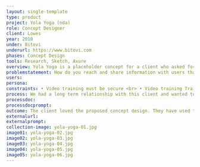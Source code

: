 ```yaml
---
layout: single-template
type: product
project: Yola Yoga (nda)
role: Concept Designer
client: Lowes
year: 2018
under: Bitovi
underurl: https://www.bitovi.com
phases: Concept Design
tools: Research, Sketch, Axure
overview: Yola Yoga is a placeholder concept for a client who asked for us to not publicly share information about their application. While we can't share information about the real client's product, we can say that it is an innovative, online, remote training method that has benefited many durning COVID-19 lockdown.
problemstatement: How do you reach and share information with users that are across the world? Our client had a unique solution that follows strict privacy laws while still allowing real-time video training and student engagement. We helped out client realize this concept as a usable product.
users:
persona:
constraints: • Video training must be secure <br> • Video training Trainers must have access to review their videos from home, even if the video was recorded on a device on location <br> • Starting and stopping video recordings and taking still images from the camera feed must be simple and hands-free <br> • Multiple video sources may be provided to the outgoing main feed
process: We had a long term relationship with this client and wanted to recommend some functional and aesthetic improvements to their product.
processdoc:
processdocprompt:
outcome: The client loved the proposed concept design. They have used the screens and updated flow to help generate more interest and funding for their product.
externalurl:
externalprompt:
collection-image: yola-yoga-01.jpg
image01: yola-yoga-02.jpg
image02: yola-yoga-03.jpg
image03: yola-yoga-04.jpg
image04: yola-yoga-05.jpg
image05: yola-yoga-06.jpg
---
```

